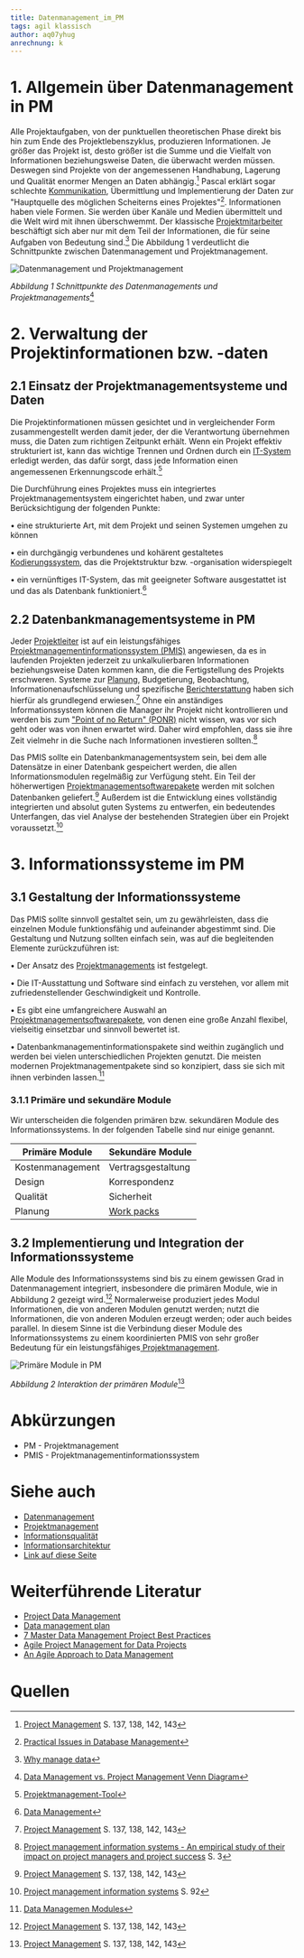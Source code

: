 ```yaml
---
title: Datenmanagement_im_PM
tags: agil klassisch
author: aq07yhug
anrechnung: k 
---
```

# 1.	Allgemein über Datenmanagement in PM

Alle Projektaufgaben, von der punktuellen theoretischen Phase direkt bis hin zum Ende des Projektlebenszyklus, produzieren Informationen. Je größer das Projekt ist, desto größer ist die Summe und die Vielfalt von Informationen beziehungsweise Daten, die überwacht werden müssen. Deswegen sind Projekte von der angemessenen Handhabung, Lagerung und Qualität  enormer Mengen an Daten abhängig.[^1] Pascal erklärt sogar schlechte [Kommunikation](Projektkommunikation.md), Übermittlung und Implementierung der Daten zur "Hauptquelle des möglichen Scheiterns eines Projektes"[^2]. Informationen haben viele Formen. Sie werden über Kanäle und Medien übermittelt und die Welt wird mit ihnen überschwemmt. Der klassische [Projektmitarbeiter](Projektmitarbeiter.md) beschäftigt sich aber nur mit dem Teil der Informationen, die für seine Aufgaben von Bedeutung sind.[^3] Die Abbildung 1 verdeutlicht die Schnittpunkte zwischen Datenmanagement und Projektmanagement.   

![Datenmanagement und Projektmanagement](Datenmanagement_im_PM/Picture_1.png)

*Abbildung 1 Schnittpunkte des Datenmanagements und Projektmanagements*[^12]

# 2.	Verwaltung der Projektinformationen bzw. -daten

## 2.1	Einsatz der Projektmanagementsysteme und Daten

Die Projektinformationen müssen gesichtet und in vergleichender Form zusammengestellt werden damit jeder, der die Verantwortung übernehmen muss, die Daten zum richtigen Zeitpunkt erhält. Wenn ein Projekt effektiv strukturiert ist, kann das wichtige Trennen und Ordnen durch ein [IT-System](IT-Projekte.md) erledigt werden, das dafür sorgt, dass jede Information einen angemessenen Erkennungscode erhält.[^4]

Die Durchführung eines Projektes muss ein integriertes Projektmanagementsystem eingerichtet haben, und zwar unter Berücksichtigung der folgenden Punkte:

•	eine strukturierte Art, mit dem Projekt und seinen Systemen umgehen zu können

•	ein durchgängig verbundenes und kohärent gestaltetes [Kodierungssystem](https://bizfluent.com/info-7814909-projectcoding-systems.html), das die Projektstruktur bzw. -organisation widerspiegelt

•	ein vernünftiges IT-System, das mit geeigneter Software ausgestattet ist und das als Datenbank funktioniert.[^5]

## 2.2	Datenbankmanagementsysteme in PM

Jeder [Projektleiter](Projektleiter.md) ist auf ein leistungsfähiges [Projektmanagementinformationssystem (PMIS)]( http://projektmanagement-definitionen.de/glossar/projektmanagement-informationssystem-pmis/) angewiesen, da es in laufenden Projekten jederzeit zu unkalkulierbaren Informationen beziehungsweise Daten kommen kann, die die Fertigstellung des Projekts erschweren. Systeme zur [Planung](Projektplanung.md), Budgetierung, Beobachtung, Informationenaufschlüsselung und spezifische [Berichterstattung](Projektabschlussbericht.md) haben sich hierfür als grundlegend erwiesen.[^1] Ohne ein anständiges Informationssystem können die Manager ihr Projekt nicht kontrollieren und werden bis zum ["Point of no Return" (PONR)](https://en.wikipedia.org/wiki/Point_of_no_return ) nicht wissen, was vor sich geht oder was von ihnen erwartet wird. Daher wird empfohlen, dass sie ihre Zeit vielmehr in die Suche nach Informationen investieren sollten.[^7]

Das PMIS sollte ein Datenbankmanagementsystem sein, bei dem alle Datensätze in einer Datenbank gespeichert werden, die allen Informationsmodulen regelmäßig zur Verfügung steht. Ein Teil der höherwertigen [Projektmanagementsoftwarepakete](Projektmanagementsoftware.md) werden mit solchen Datenbanken geliefert.[^1] Außerdem ist die Entwicklung eines vollständig integrierten und absolut guten Systems zu entwerfen, ein bedeutendes Unterfangen, das viel Analyse der bestehenden Strategien über ein Projekt voraussetzt.[^9]

# 3.	Informationssysteme im PM 

## 3.1	Gestaltung der Informationssysteme

Das PMIS sollte sinnvoll gestaltet sein, um zu gewährleisten, dass die einzelnen Module funktionsfähig und aufeinander abgestimmt sind. Die Gestaltung und Nutzung sollten einfach sein, was auf die begleitenden Elemente zurückzuführen ist:

•	Der Ansatz des [Projektmanagements](Projektmanagement.md) ist festgelegt.

•	Die IT-Ausstattung und Software sind einfach zu verstehen, vor allem mit zufriedenstellender Geschwindigkeit und Kontrolle. 

•	Es gibt eine umfangreichere Auswahl an [Projektmanagementsoftwarepakete](Projektmanagementsoftware.md), von denen eine große Anzahl flexibel, vielseitig einsetzbar und sinnvoll bewertet ist.

•	Datenbankmanagementinformationspakete sind weithin zugänglich und werden bei vielen unterschiedlichen Projekten genutzt. Die meisten modernen Projektmanagementpakete sind so konzipiert, dass sie sich mit ihnen verbinden lassen.[^10]

### 3.1.1 Primäre und sekundäre Module 

Wir unterscheiden die folgenden primären bzw. sekundären Module des Informationssystems. In der folgenden Tabelle sind nur einige genannt.

| Primäre Module  | Sekundäre Module   |
| --------------- | ---------------   |
| Kostenmanagement| Vertragsgestaltung|
| Design          | Korrespondenz     |
| Qualität        | Sicherheit        |
| Planung         | [Work packs](https://www.wrike.com/project-management-guide/faq/what-is-a-work-package-in-project-management)    |

## 3.2	Implementierung und Integration der Informationssysteme

Alle Module des Informationssystems sind bis zu einem gewissen Grad in Datenmanagement integriert, insbesondere die primären Module, wie in Abbildung 2 gezeigt wird.[^1] Normalerweise produziert jedes Modul Informationen, die von anderen Modulen genutzt werden; nutzt die Informationen, die von anderen Modulen erzeugt werden; oder auch beides parallel. In diesem Sinne ist die Verbindung dieser Module des Informationssystems zu einem koordinierten PMIS von sehr großer Bedeutung für ein leistungsfähiges[ Projektmanagement](Projektmanagement.md).

![Primäre Module in PM](Datenmanagement_im_PM/Picture_3.png)

*Abbildung 2 Interaktion der primären Module*[^1]

# Abkürzungen 

* PM - Projektmanagement 
* PMIS - Projektmanagementinformationssystem

# Siehe auch

* [Datenmanagement](https://de.wikipedia.org/wiki/Datenmanagement)
* [Projektmanagement](https://de.wikipedia.org/wiki/Projektmanagement)
* [Informationsqualität](https://de.wikipedia.org/wiki/Informationsqualit%C3%A4t)
* [Informationsarchitektur](https://de.wikipedia.org/wiki/Informationsarchitektur)
* [Link auf diese Seite](Datenmanagement_im_PM.md)

# Weiterführende Literatur

* [Project Data Management](https://www.landmark.solutions/ProjectDataManagement)
* [Data management plan](https://en.wikipedia.org/wiki/Data_management_plan)
* [7 Master Data Management Project Best Practices](https://www.informationweek.com/big-data-analytics/7-master-data-management-project-best-practices)
* [Agile Project Management for Data Projects](https://www.youtube.com/watch?v=ERWZhMZuJfs)
* [An Agile Approach to Data Management](https://www.youtube.com/watch?v=Xe2YgNMU8pg)

# Quellen

[^1]: [Project Management](https://www.goodreads.com/book/show/42049169-project-management) S. 137, 138, 142, 143
[^2]: [Practical Issues in Database Management](https://www.pearson.com/uk/educators/higher-education-educators/program/Pascal-Practical-Issues-in-Database-Management-A-Reference-for-the-Thinking-Practitioner/PGM405773.html)
[^3]: [Why manage data](https://www.usgs.gov/products/data-and-tools/data-management/why-manage-data)
[^4]: [Projektmanagement-Tool](https://www.eurice.eu/privacy/project-management-tool/)
[^5]: [Data Management](https://searchdatamanagement.techtarget.com/definition/data-management)
[^6]: [Project Management](https://www.goodreads.com/book/show/42049169-project-management)
[^7]: [Project management information systems - An empirical study of their impact on project managers and project success](https://www.researchgate.net/publication/222572029_Project_management_information_systems_An_empirical_study_of_their_impact_on_project_managers_and_project_success) S. 3
[^8]: [Project Management](https://www.goodreads.com/book/show/42049169-project-management)
[^9]: [Project management information systems](https://portailqualite.acodev.be/fr/system/files/node/342/project_management_information_systems.pdf) S. 92
[^10]: [Data Managemen Modules](https://bluesoft.com/product/data-management-module-dmm/)
[^11]: [Project Management](https://www.goodreads.com/book/show/42049169-project-management)
[^12]: [Data Management vs. Project Management Venn Diagram](https://www.usgs.gov/media/images/data-management-vs-project-management-venn-diagram)

